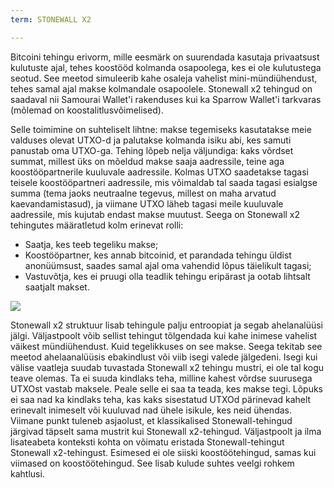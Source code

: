 ```yaml
---
term: STONEWALL X2

---
```

Bitcoini tehingu erivorm, mille eesmärk on suurendada kasutaja privaatsust kulutuste ajal, tehes koostööd kolmanda osapoolega, kes ei ole kulutustega seotud. See meetod simuleerib kahe osaleja vahelist mini-mündiühendust, tehes samal ajal makse kolmandale osapoolele. Stonewall x2 tehingud on saadaval nii Samourai Wallet'i rakenduses kui ka Sparrow Wallet'i tarkvaras (mõlemad on koostalitlusvõimelised).

Selle toimimine on suhteliselt lihtne: makse tegemiseks kasutatakse meie valduses olevat UTXO-d ja palutakse kolmanda isiku abi, kes samuti panustab oma UTXO-ga. Tehing lõpeb nelja väljundiga: kaks võrdset summat, millest üks on mõeldud makse saaja aadressile, teine aga koostööpartnerile kuuluvale aadressile. Kolmas UTXO saadetakse tagasi teisele koostööpartneri aadressile, mis võimaldab tal saada tagasi esialgse summa (tema jaoks neutraalne tegevus, millest on maha arvatud kaevandamistasud), ja viimane UTXO läheb tagasi meile kuuluvale aadressile, mis kujutab endast makse muutust. Seega on Stonewall x2 tehingutes määratletud kolm erinevat rolli:


- Saatja, kes teeb tegeliku makse;
- Koostööpartner, kes annab bitcoinid, et parandada tehingu üldist anonüümsust, saades samal ajal oma vahendid lõpus täielikult tagasi;
- Vastuvõtja, kes ei pruugi olla teadlik tehingu eripärast ja ootab lihtsalt saatjalt makset.

![](../../dictionnaire/assets/3.webp)

Stonewall x2 struktuur lisab tehingule palju entroopiat ja segab ahelanalüüsi jälgi. Väljastpoolt võib sellist tehingut tõlgendada kui kahe inimese vahelist väikest mündiühendust. Kuid tegelikkuses on see makse. Seega tekitab see meetod ahelaanalüüsis ebakindlust või viib isegi valede jälgedeni. Isegi kui välise vaatleja suudab tuvastada Stonewall x2 tehingu mustri, ei ole tal kogu teave olemas. Ta ei suuda kindlaks teha, milline kahest võrdse suurusega UTXOst vastab maksele. Peale selle ei saa ta teada, kes makse tegi. Lõpuks ei saa nad ka kindlaks teha, kas kaks sisestatud UTXOd pärinevad kahelt erinevalt inimeselt või kuuluvad nad ühele isikule, kes neid ühendas. Viimane punkt tuleneb asjaolust, et klassikalised Stonewall-tehingud järgivad täpselt sama mustrit kui Stonewall x2-tehingud. Väljastpoolt ja ilma lisateabeta konteksti kohta on võimatu eristada Stonewall-tehingut Stonewall x2-tehingust. Esimesed ei ole siiski koostöötehingud, samas kui viimased on koostöötehingud. See lisab kulude suhtes veelgi rohkem kahtlusi.